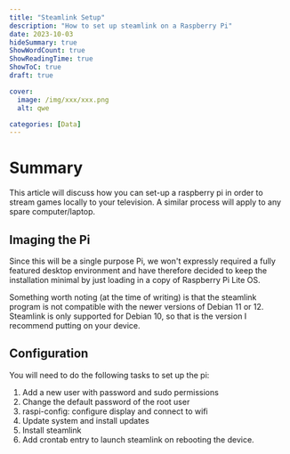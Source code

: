 ```yaml
---
title: "Steamlink Setup"
description: "How to set up steamlink on a Raspberry Pi"
date: 2023-10-03
hideSummary: true
ShowWordCount: true
ShowReadingTime: true
ShowToC: true
draft: true

cover:
  image: /img/xxx/xxx.png
  alt: qwe

categories: [Data]
---
```


# Summary
This article will discuss how you can set-up a raspberry pi in order to stream games locally to your television. A similar process will apply to any spare computer/laptop.

## Imaging the Pi
Since this will be a single purpose Pi, we won't expressly required a fully featured desktop environment and have therefore decided to keep the installation minimal by just loading in a copy of Raspberry Pi Lite OS.

Something worth noting (at the time of writing) is that the steamlink program is not compatible with the newer versions of Debian 11 or 12. Steamlink is only supported for Debian 10, so that is the version I recommend putting on your device.

## Configuration
You will need to do the following tasks to set up the pi:
1. Add a new user with password and sudo permissions
2. Change the default password of the root user
3. raspi-config: configure display and connect to wifi
4. Update system and install updates
5. Install steamlink
6. Add crontab entry to launch steamlink on rebooting the device.
